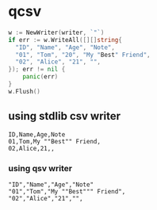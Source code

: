 # qcsv

```go
w := NewWriter(writer, `"`)
if err := w.WriteAll([][]string{
  "ID", "Name", "Age", "Note",
  "01", "Tom", "20", "My "Best" Friend",
  "02", "Alice", "21", "",
}); err != nil {
    panic(err)
}
w.Flush()
```

## using stdlib csv writer
```csv
ID,Name,Age,Note
01,Tom,My ""Best"" Friend,
02,Alice,21,,
```

### using qsv writer
```csv
"ID","Name","Age","Note"
"01","Tom","My ""Best""" Friend",
"02","Alice","21","",
```
